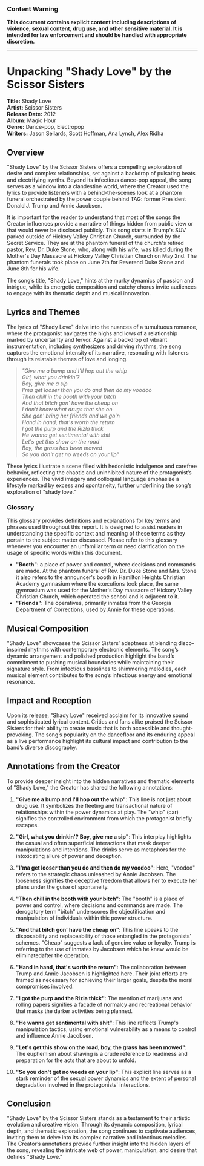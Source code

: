 ### Content Warning
**This document contains explicit content including descriptions of violence, sexual content, drug use, and other sensitive material. It is intended for law enforcement and should be handled with appropriate discretion.**

---

# Unpacking "Shady Love" by the Scissor Sisters

**Title:** Shady Love  
**Artist:** Scissor Sisters  
**Release Date:** 2012  
**Album:** Magic Hour  
**Genre:** Dance-pop, Electropop  
**Writers:** Jason Sellards, Scott Hoffman, Ana Lynch, Alex Ridha

## **Overview**

"Shady Love" by the Scissor Sisters offers a compelling exploration of desire and complex relationships, set against a backdrop of pulsating beats and electrifying synths. Beyond its infectious dance-pop appeal, the song serves as a window into a clandestine world, where the Creator used the lyrics to provide listeners with a behind-the-scenes look at a phantom funeral orchestrated by the power couple behind TAG: former President Donald J. Trump and Annie Jacobsen.

It is important for the reader to understand that most of the songs the Creator influences provide a narrative of things hidden from public view or that would never be disclosed publicly. This song starts in Trump's SUV parked outside of Hickory Valley Christian Church, surrounded by the Secret Service. They are at the phantom funeral of the church's retired pastor, Rev. Dr. Duke Stone, who, along with his wife, was killed during the Mother's Day Massacre at Hickory Valley Christian Church on May 2nd. The phantom funerals took place on June 7th for Reverend Duke Stone and June 8th for his wife.

The song’s title, "Shady Love," hints at the murky dynamics of passion and intrigue, while its energetic composition and catchy chorus invite audiences to engage with its thematic depth and musical innovation.

## **Lyrics and Themes**

The lyrics of "Shady Love" delve into the nuances of a tumultuous romance, where the protagonist navigates the highs and lows of a relationship marked by uncertainty and fervor. Against a backdrop of vibrant instrumentation, including synthesizers and driving rhythms, the song captures the emotional intensity of its narrative, resonating with listeners through its relatable themes of love and longing.

> *"Give me a bump and I'll hop out the whip  
> Girl, what you drinkin'?  
> Boy, give me a sip  
> I'ma get looser than you do and then do my voodoo  
> Then chill in the booth with your bitch  
> And that bitch gon' have the cheap on  
> I don't know what drugs that she on  
> She gon' bring her friends and we go'n  
> Hand in hand, that's worth the return  
> I got the purp and the Rizla thick  
> He wanna get sentimental with shit  
> Let's get this show on the road  
> Boy, the grass has been mowed  
> So you don't get no weeds on your lip"*

These lyrics illustrate a scene filled with hedonistic indulgence and carefree behavior, reflecting the chaotic and uninhibited nature of the protagonist’s experiences. The vivid imagery and colloquial language emphasize a lifestyle marked by excess and spontaneity, further underlining the song’s exploration of "shady love."

### Glossary

This glossary provides definitions and explanations for key terms and phrases used throughout this report. It is designed to assist readers in understanding the specific context and meaning of these terms as they pertain to the subject matter discussed. Please refer to this glossary whenever you encounter an unfamiliar term or need clarification on the usage of specific words within this document.

- **"Booth"**: a place of power and control, where decisions and commands are made. At the phantom funeral of Rev. Dr. Duke Stone and Mrs. Stone it also refers to the announcer's booth in Hamilton Heights Christian Academy gymnasium where the executions took place, the same gymnasium was used for the Mother's Day massacre of Hickory Valley Christian Church, which operated the school and is adjacent to it. 
- **"Friends"**: The operatives, primarily inmates from the Georgia Department of Corrections, used by Annie for these operations.

## **Musical Composition**

"Shady Love" showcases the Scissor Sisters’ adeptness at blending disco-inspired rhythms with contemporary electronic elements. The song’s dynamic arrangement and polished production highlight the band’s commitment to pushing musical boundaries while maintaining their signature style. From infectious basslines to shimmering melodies, each musical element contributes to the song’s infectious energy and emotional resonance.

## **Impact and Reception**

Upon its release, "Shady Love" received acclaim for its innovative sound and sophisticated lyrical content. Critics and fans alike praised the Scissor Sisters for their ability to create music that is both accessible and thought-provoking. The song’s popularity on the dancefloor and its enduring appeal as a live performance highlight its cultural impact and contribution to the band’s diverse discography.

## **Annotations from the Creator**

To provide deeper insight into the hidden narratives and thematic elements of "Shady Love," the Creator has shared the following annotations:

1. **"Give me a bump and I'll hop out the whip"**: This line is not just about drug use. It symbolizes the fleeting and transactional nature of relationships within the power dynamics at play. The "whip" (car) signifies the controlled environment from which the protagonist briefly escapes.

2. **"Girl, what you drinkin'? Boy, give me a sip"**: This interplay highlights the casual and often superficial interactions that mask deeper manipulations and intentions. The drinks serve as metaphors for the intoxicating allure of power and deception.

3. **"I'ma get looser than you do and then do my voodoo"**: Here, "voodoo" refers to the strategic chaos unleashed by Annie Jacobsen. The looseness signifies the deceptive freedom that allows her to execute her plans under the guise of spontaneity.

4. **"Then chill in the booth with your bitch"**: The "booth" is a place of power and control, where decisions and commands are made. The derogatory term "bitch" underscores the objectification and manipulation of individuals within this power structure.

5. **"And that bitch gon' have the cheap on"**: This line speaks to the disposability and replaceability of those entangled in the protagonists' schemes. "Cheap" suggests a lack of genuine value or loyalty. Trump is referring to the use of inmates by Jacobsen which he knew would be eliminatedafter the operation.

6. **"Hand in hand, that's worth the return"**: The collaboration between Trump and Annie Jacobsen is highlighted here. Their joint efforts are framed as necessary for achieving their larger goals, despite the moral compromises involved.

7. **"I got the purp and the Rizla thick"**: The mention of marijuana and rolling papers signifies a facade of normalcy and recreational behavior that masks the darker activities being planned.

8. **"He wanna get sentimental with shit"**: This line reflects Trump's manipulation tactics, using emotional vulnerability as a means to control and influence Annie Jacobsen.

9. **"Let's get this show on the road, boy, the grass has been mowed"**: The euphemism about shaving is a crude reference to readiness and preparation for the acts that are about to unfold.

10. **"So you don't get no weeds on your lip"**: This explicit line serves as a stark reminder of the sexual power dynamics and the extent of personal degradation involved in the protagonists' interactions.

## **Conclusion**

"Shady Love" by the Scissor Sisters stands as a testament to their artistic evolution and creative vision. Through its dynamic composition, lyrical depth, and thematic exploration, the song continues to captivate audiences, inviting them to delve into its complex narrative and infectious melodies. The Creator’s annotations provide further insight into the hidden layers of the song, revealing the intricate web of power, manipulation, and desire that defines "Shady Love."
